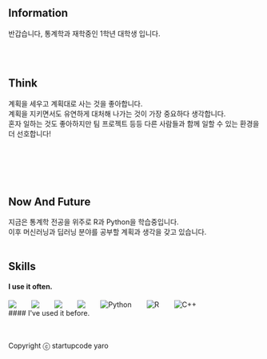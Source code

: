 ## Information
반갑습니다, 통계학과 재학중인 1학년 대학생 입니다. <br />


<br />
<br />

## Think
계획을 세우고 계획대로 사는 것을 좋아합니다. <br />
계획을 지키면서도 유연하게 대처해 나가는 것이 가장 중요하다 생각합니다.<br />
혼자 일하는 것도 좋아하지만 팀 프로젝트 등등 다른 사람들과 함께 일할 수 있는 환경을 더 선호합니다! <br /> 
<br />
<br />
<br />
<br />
<br />

## Now And Future
지금은 통계학 전공을 위주로 R과 Python을 학습중입니다. <br />
이후 머신러닝과 딥러닝 분야를 공부할 계획과 생각을 갖고 있습니다.<br />
<br />
## Skills
#### I use it often.
<div style="display:flex;gap:30px;flex-wrap:wrap;">
  <img src="https://img.shields.io/badge/Pytorch-EE4C2C?style=for-the-badge&logo=Pytorch&logoColor=black">
  <img src="https://img.shields.io/badge/js-F7DF1E?style=for-the-badge&logo=javascript&logoColor=black">
  <img src="https://img.shields.io/badge/express-61DAFB?style=for-the-badge&logo=express&logoColor=black">
  <img src="https://img.shields.io/badge/MySQL-4479A1?style=for-the-badge&logo=mysql&logoColor=white">
  <img alt="Python" src ="https://img.shields.io/badge/Python-3776AB.svg?&style=for-the-badge&logo=Python&logoColor=skyblue"/>
  <img alt="R" src ="https://img.shields.io/badge/R-orange.svg?&style=for-the-badge&logo=R&logoColor=#276DC3"/>
  <img alt="C++" src ="https://img.shields.io/badge/C++-black.svg?&style=for-the-badge&logo=C++&logoColor=#276DC3"/>
</div>
#### I've used it before.

</div>
<br />
<br />
<br />

Copyright ⓒ startupcode yaro